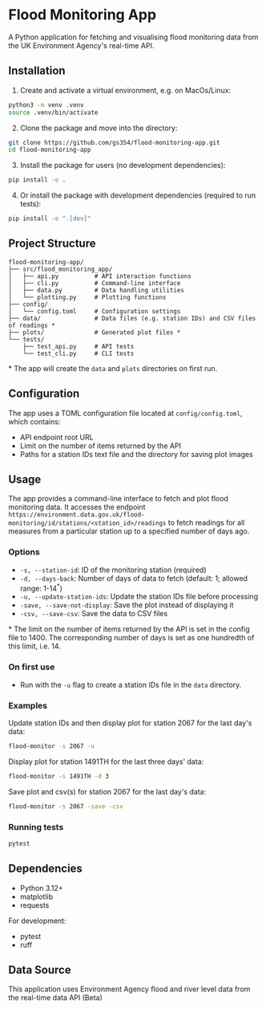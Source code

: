 # Flood Monitoring App

A Python application for fetching and visualising flood monitoring data from the UK Environment Agency's real-time API.

## Installation

1. Create and activate a virtual environment, e.g. on MacOs/Linux:
```bash
python3 -m venv .venv
source .venv/bin/activate
```

2. Clone the package and move into the directory:
```bash
git clone https://github.com/gs354/flood-monitoring-app.git
cd flood-monitoring-app
```

3. Install the package for users (no development dependencies):
```bash
pip install -e .
```

4. Or install the package with development dependencies (required to run tests):
```bash
pip install -e ".[dev]"
```

## Project Structure

```
flood-monitoring-app/
├── src/flood_monitoring_app/
│   ├── api.py          # API interaction functions
│   ├── cli.py          # Command-line interface
│   ├── data.py         # Data handling utilities
│   └── plotting.py     # Plotting functions
├── config/
│   └── config.toml     # Configuration settings
├── data/               # Data files (e.g. station IDs) and CSV files of readings *
├── plots/              # Generated plot files *
└── tests/              
    ├── test_api.py     # API tests
    └── test_cli.py     # CLI tests
```

\* The app will create the `data` and `plots` directories on first run.

## Configuration

The app uses a TOML configuration file located at `config/config.toml`, which contains:
- API endpoint root URL
- Limit on the number of items returned by the API
- Paths for a station IDs text file and the directory for saving plot images


## Usage

The app provides a command-line interface to fetch and plot flood monitoring data. 
It accesses the endpoint `https://environment.data.gov.uk/flood-monitoring/id/stations/<station_id>/readings` to fetch readings for all measures from a particular station up to a specified number of days ago.

### Options

- `-s, --station-id`: ID of the monitoring station (required)
- `-d, --days-back`: Number of days of data to fetch (default: 1; allowed range: 1-14<sup>*</sup>)
- `-u, --update-station-ids`: Update the station IDs file before processing
- `-save, --save-not-display`: Save the plot instead of displaying it
- `-csv, --save-csv`: Save the data to CSV files

\* The limit on the number of items returned by the API is set in the config file to 1400. The corresponding number of days is set as one hundredth of this limit, i.e. 14. 

### On first use
- Run with the `-u` flag to create a station IDs file in the `data` directory.


### Examples

Update station IDs and then display plot for station 2067 for the last day's data:

```bash
flood-monitor -s 2067 -u
```

Display plot for station 1491TH for the last three days' data:

```bash
flood-monitor -s 1491TH -d 3
```

Save plot and csv(s) for station 2067 for the last day's data:

```bash
flood-monitor -s 2067 -save -csv
```


### Running tests

```bash
pytest
```



## Dependencies

- Python 3.12+
- matplotlib
- requests

For development:
- pytest
- ruff

## Data Source

This application uses Environment Agency flood and river level data from the real-time data API (Beta)


    